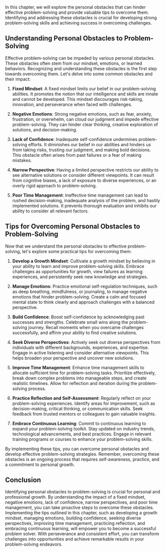 
In this chapter, we will explore the personal obstacles that can hinder effective problem-solving and provide valuable tips to overcome them. Identifying and addressing these obstacles is crucial for developing strong problem-solving skills and achieving success in overcoming challenges.

**Understanding Personal Obstacles to Problem-Solving**
-------------------------------------------------------

Effective problem-solving can be impeded by various personal obstacles. These obstacles often stem from our mindset, emotions, or learned behaviors. Recognizing and understanding these obstacles is the first step towards overcoming them. Let's delve into some common obstacles and their impact:

1. **Fixed Mindset**: A fixed mindset limits our belief in our problem-solving abilities. It promotes the notion that our intelligence and skills are innate and cannot be developed. This mindset discourages risk-taking, innovation, and perseverance when faced with challenges.

2. **Negative Emotions**: Strong negative emotions, such as fear, anxiety, frustration, or overwhelm, can cloud our judgment and impede effective problem-solving. They can hinder clear thinking, creative exploration of solutions, and decision-making.

3. **Lack of Confidence**: Inadequate self-confidence undermines problem-solving efforts. It diminishes our belief in our abilities and hinders us from taking risks, trusting our judgment, and making bold decisions. This obstacle often arises from past failures or a fear of making mistakes.

4. **Narrow Perspective**: Having a limited perspective restricts our ability to see alternative solutions or consider different viewpoints. It can result from cognitive biases, a lack of exposure to diverse experiences, or an overly rigid approach to problem-solving.

5. **Poor Time Management**: Ineffective time management can lead to rushed decision-making, inadequate analysis of the problem, and hastily implemented solutions. It prevents thorough evaluation and inhibits our ability to consider all relevant factors.

**Tips for Overcoming Personal Obstacles to Problem-Solving**
-------------------------------------------------------------

Now that we understand the personal obstacles to effective problem-solving, let's explore some practical tips for overcoming them:

1. **Develop a Growth Mindset**: Cultivate a growth mindset by believing in your ability to learn and improve problem-solving skills. Embrace challenges as opportunities for growth, view failures as learning experiences, and persistently seek new knowledge and strategies.

2. **Manage Emotions**: Practice emotional self-regulation techniques, such as deep breathing, mindfulness, or journaling, to manage negative emotions that hinder problem-solving. Create a calm and focused mental state to think clearly and approach challenges with a balanced perspective.

3. **Build Confidence**: Boost self-confidence by acknowledging past successes and strengths. Celebrate small wins along the problem-solving journey. Recall moments when you overcame challenges successfully, and affirm your ability to find creative solutions.

4. **Seek Diverse Perspectives**: Actively seek out diverse perspectives from individuals with different backgrounds, experiences, and expertise. Engage in active listening and consider alternative viewpoints. This helps broaden your perspective and uncover new solutions.

5. **Improve Time Management**: Enhance time management skills to allocate sufficient time for problem-solving tasks. Prioritize effectively, break down complex problems into manageable steps, and create realistic timelines. Allow for reflection and iteration during the problem-solving process.

6. **Practice Reflection and Self-Assessment**: Regularly reflect on your problem-solving experiences. Identify areas for improvement, such as decision-making, critical thinking, or communication skills. Seek feedback from trusted mentors or colleagues to gain valuable insights.

7. **Embrace Continuous Learning**: Commit to continuous learning to expand your problem-solving toolkit. Stay updated on industry trends, technological advancements, and best practices. Engage in relevant training programs or courses to enhance your problem-solving skills.

By implementing these tips, you can overcome personal obstacles and develop effective problem-solving strategies. Remember, overcoming these obstacles is an ongoing process that requires self-awareness, practice, and a commitment to personal growth.

**Conclusion**
--------------

Identifying personal obstacles to problem-solving is crucial for personal and professional growth. By understanding the impact of a fixed mindset, negative emotions, lack of confidence, narrow perspectives, and poor time management, you can take proactive steps to overcome these obstacles. Implementing the tips outlined in this chapter, such as developing a growth mindset, managing emotions, building confidence, seeking diverse perspectives, improving time management, practicing reflection, and embracing continuous learning, will empower you to become a successful problem solver. With perseverance and consistent effort, you can transform challenges into opportunities and achieve remarkable results in your problem-solving endeavors.
